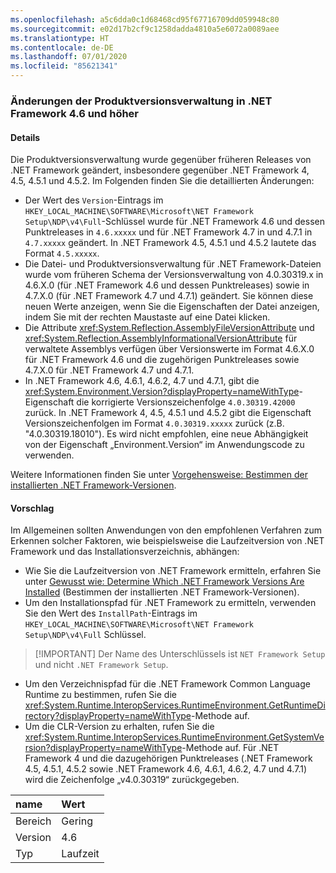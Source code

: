 ```yaml
---
ms.openlocfilehash: a5c6dda0c1d68468cd95f67716709dd059948c80
ms.sourcegitcommit: e02d17b2cf9c1258dadda4810a5e6072a0089aee
ms.translationtype: HT
ms.contentlocale: de-DE
ms.lasthandoff: 07/01/2020
ms.locfileid: "85621341"
---
```

### <a name="product-versioning-changes-in-the-net-framework-46-and-later-versions"></a>Änderungen der Produktversionsverwaltung in .NET Framework 4.6 und höher

#### <a name="details"></a>Details

Die Produktversionsverwaltung wurde gegenüber früheren Releases von .NET Framework geändert, insbesondere gegenüber .NET Framework 4, 4.5, 4.5.1 und 4.5.2. Im Folgenden finden Sie die detaillierten Änderungen:<ul><li>Der Wert des <code>Version</code>-Eintrags im <code>HKEY_LOCAL_MACHINE\SOFTWARE\Microsoft\NET Framework Setup\NDP\v4\Full</code>-Schlüssel wurde für .NET Framework 4.6 und dessen Punktreleases in <code>4.6.xxxxx</code> und für .NET Framework 4.7 in und 4.7.1 in <code>4.7.xxxxx</code> geändert. In .NET Framework 4.5, 4.5.1 und 4.5.2 lautete das Format <code>4.5.xxxxx</code>.</li><li>Die Datei- und Produktversionsverwaltung für .NET Framework-Dateien wurde vom früheren Schema der Versionsverwaltung von 4.0.30319.x in 4.6.X.0 (für .NET Framework 4.6 und dessen Punktreleases) sowie in 4.7.X.0 (für .NET Framework 4.7 und 4.7.1) geändert. Sie können diese neuen Werte anzeigen, wenn Sie die Eigenschaften der Datei anzeigen, indem Sie mit der rechten Maustaste auf eine Datei klicken.</li><li>Die Attribute <xref:System.Reflection.AssemblyFileVersionAttribute> und <xref:System.Reflection.AssemblyInformationalVersionAttribute> für verwaltete Assemblys verfügen über Versionswerte im Format 4.6.X.0 für .NET Framework 4.6 und die zugehörigen Punktreleases sowie 4.7.X.0 für .NET Framework 4.7 und 4.7.1.</li><li>In .NET Framework 4.6, 4.6.1, 4.6.2, 4.7 und 4.7.1, gibt die <xref:System.Environment.Version?displayProperty=nameWithType>-Eigenschaft die korrigierte Versionszeichenfolge <code>4.0.30319.42000</code> zurück. In .NET Framework 4, 4.5, 4.5.1 und 4.5.2 gibt die Eigenschaft Versionszeichenfolgen im Format <code>4.0.30319.xxxxx</code> zurück (z.B. &quot;4.0.30319.18010&quot;). Es wird nicht empfohlen, eine neue Abhängigkeit von der Eigenschaft „Environment.Version“ im Anwendungscode zu verwenden.</li></ul>Weitere Informationen finden Sie unter [Vorgehensweise: Bestimmen der installierten .NET Framework-Versionen](~/docs/framework/migration-guide/how-to-determine-which-versions-are-installed.md).

#### <a name="suggestion"></a>Vorschlag

Im Allgemeinen sollten Anwendungen von den empfohlenen Verfahren zum Erkennen solcher Faktoren, wie beispielsweise die Laufzeitversion von .NET Framework und das Installationsverzeichnis, abhängen:<ul><li>Wie Sie die Laufzeitversion von .NET Framework ermitteln, erfahren Sie unter [ Gewusst wie: Determine Which .NET Framework Versions Are Installed](~/docs/framework/migration-guide/how-to-determine-which-versions-are-installed.md) (Bestimmen der installierten .NET Framework-Versionen).</li><li>Um den Installationspfad für .NET Framework zu ermitteln, verwenden Sie den Wert des <code>InstallPath</code>-Eintrags im <code>HKEY_LOCAL_MACHINE\SOFTWARE\Microsoft\NET Framework Setup\NDP\v4\Full</code> Schlüssel.</li></ul> <blockquote> [!IMPORTANT] Der Name des Unterschlüssels ist <code>NET Framework Setup</code> und nicht <code>.NET Framework Setup</code>.</blockquote> <ul><li>Um den Verzeichnispfad für die .NET Framework Common Language Runtime zu bestimmen, rufen Sie die <xref:System.Runtime.InteropServices.RuntimeEnvironment.GetRuntimeDirectory?displayProperty=nameWithType>-Methode auf.</li><li>Um die CLR-Version zu erhalten, rufen Sie die <xref:System.Runtime.InteropServices.RuntimeEnvironment.GetSystemVersion?displayProperty=nameWithType>-Methode auf. Für .NET Framework 4 und die dazugehörigen Punktreleases (.NET Framework 4.5, 4.5.1, 4.5.2 sowie .NET Framework 4.6, 4.6.1, 4.6.2, 4.7 und 4.7.1) wird die Zeichenfolge „v4.0.30319“ zurückgegeben.</li></ul>

| name    | Wert       |
|:--------|:------------|
| Bereich   |Gering|
|Version|4.6|
|Typ|Laufzeit|

